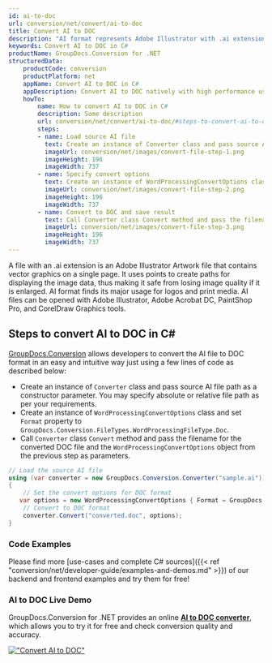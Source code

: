 ```yaml
---
id: ai-to-doc
url: conversion/net/convert/ai-to-doc
title: Convert AI to DOC
description: "AI format represents Adobe Illustrator with .ai extension. Learn how to convert AI to DOC file programmatically in C# language using GroupDocs.Conversion for .NET library."
keywords: Convert AI to DOC in C#
productName: GroupDocs.Conversion for .NET
structuredData:
    productCode: conversion
    productPlatform: net
    appName: Convert AI to DOC in C#
    appDescription: Convert AI to DOC natively with high performance using C# language and server side GroupDocs.Conversion for .NET APIs, without the use of any software like Microsoft or Open Office.
    howTo:
        name: How to convert AI to DOC in C# 
        description: Some description
        url: conversion/net/convert/ai-to-doc/#steps-to-convert-ai-to-doc-in-c
        steps:
        - name: Load source AI file 
          text: Create an instance of Converter class and pass source AI file path as a constructor parameter. You may specify absolute or relative file path as per your requirements. 
          imageUrl: conversion/net/images/convert-file-step-1.png
          imageHeight: 196
          imageWidth: 737
        - name: Specify convert options 
          text: Create an instance of WordProcessingConvertOptions class.
          imageUrl: conversion/net/images/convert-file-step-2.png
          imageHeight: 196
          imageWidth: 737
        - name: Convert to DOC and save result 
          text: Call Converter class Convert method and pass the filename for the converted HTML file and the WordProcessingConvertOptions object from the previous step as parameters.
          imageUrl: conversion/net/images/convert-file-step-3.png
          imageHeight: 196
          imageWidth: 737
---
```


A file with an .ai extension is an Adobe Illustrator Artwork file that contains vector graphics on a single page. It uses points to create paths for displaying the image data, thus making it safe from losing image quality if it is enlarged. AI format finds its major usage for logos and print media. AI files can be opened with Adobe Illustrator, Adobe Acrobat DC, PaintShop Pro, and CorelDraw Graphics tools.

## Steps to convert AI to DOC in C#

[GroupDocs.Conversion](https://products.groupdocs.com/conversion/net) allows developers to convert the AI file to DOC format in an easy and intuitive way just using a few lines of code as described below:

* Create an instance of `Converter` class and pass source AI file path as a constructor parameter. You may specify absolute or relative file path as per your requirements. 
* Create an instance of `WordProcessingConvertOptions` class and set `Format` property to `GroupDocs.Conversion.FileTypes.WordProcessingFileType.Doc`.
* Call `Converter` class `Convert` method and pass the filename for the converted DOC file and the `WordProcessingConvertOptions` object from the previous step as parameters.

```csharp
// Load the source AI file
using (var converter = new GroupDocs.Conversion.Converter("sample.ai"))
{
    // Set the convert options for DOC format
   var options = new WordProcessingConvertOptions { Format = GroupDocs.Conversion.FileTypes.WordProcessingFileType.Doc };
    // Convert to DOC format
    converter.Convert("converted.doc", options);
}
```

### Code Examples

Please find more [use-cases and complete C# sources]({{< ref "conversion/net/developer-guide/examples-and-demos.md" >}}) of our backend and frontend examples and try them for free!

### AI to DOC Live Demo

GroupDocs.Conversion for .NET provides an online [**AI to DOC converter**](https://products.groupdocs.app/conversion/ai-to-doc), which allows you to try it for free and check conversion quality and accuracy.

[!["Convert AI to DOC"](conversion/net/images/convert-to-doc/convert-ai-to-doc.png)](https://products.groupdocs.app/conversion/ai-to-doc)